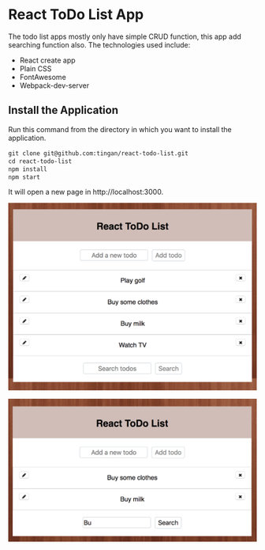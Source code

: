 # React ToDo List App

The todo list apps mostly only have simple CRUD function, this app add searching function also. The technologies used include:
* React create app
* Plain CSS
* FontAwesome
* Webpack-dev-server

## Install the Application

Run this command from the directory in which you want to install the application.

    git clone git@github.com:tingan/react-todo-list.git
    cd react-todo-list
    npm install
    npm start

It will open a new page in http://localhost:3000.

![Screenshot](https://github.com/tingan/react-todo-list/blob/master/Screenshot.png)

![Screenshot2](https://github.com/tingan/react-todo-list/blob/master/Screenshot2.png)